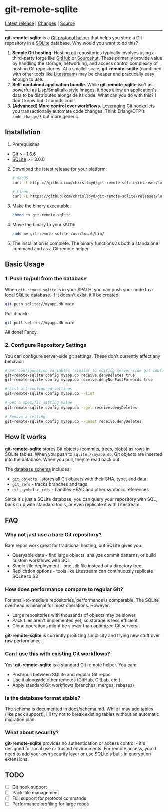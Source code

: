 # git-remote-sqlite

[Latest release](https://github.com/chrislloyd/git-remote-sqlite/releases/latest) | [Changes](https://github.com/chrislloyd/git-remote-sqlite/commits/main) | [Source](https://github.com/chrislloyd/git-remote-sqlite)

---

**git-remote-sqlite** is a [Git protocol helper](https://git-scm.com/docs/gitremote-helpers) that helps you store a Git repository in a [SQLite](https://www.sqlite.org) database. Why would you want to do this?

1. **Simple Git hosting**. Hosting git repositories typically involves using a third-party forge like [GitHub](https://github.com) or [Sourcehut](https://sourcehut.org). These primarily provide value by handling the storage, networking, and access control complexity of hosting Git repositories. At a smaller scale, **git-remote-sqlite** (combined with other tools like [Litestream](https://litestream.io)) may be cheaper and practically easy enough to use.
2. **Self-contained application bundle**. While **git-remote-sqlite** isn't as powerful as Lisp/Smalltalk-style images, it does allow an application's data to be distributed alongside its code. What can you do with this? I don't know but it sounds cool!
3. **(Advanced) More control over workflows**. Leveraging Git hooks lets you transactionally automate code changes. Think Erlang/OTP's `code_change/3` but more generic.

## Installation

1. Prerequisites

* [Git](https://git-scm.com) >= 1.6.6
* [SQLite](https://sqlite.org) >= 3.0.0

2. Download the latest release for your platform:

   ```bash
   # macOS
   curl -L https://github.com/chrislloyd/git-remote-sqlite/releases/latest/download/git-remote-sqlite-macos -o git-remote-sqlite

   # Linux
   curl -L https://github.com/chrislloyd/git-remote-sqlite/releases/latest/download/git-remote-sqlite-linux -o git-remote-sqlite
   ```

3. Make the binary executable:

   ```bash
   chmod +x git-remote-sqlite
   ```

4. Move the binary to your `$PATH`:

   ```bash
   sudo mv git-remote-sqlite /usr/local/bin/
   ```

5. The installation is complete. The binary functions as both a standalone command and as a Git remote helper.

## Basic Usage

### 1. Push to/pull from the database

When `git-remote-sqlite` is in your $PATH, you can push your code to a local SQLite database. If it doesn't exist, it'll be created:

```bash
git push sqlite://myapp.db main
```

Pull it back:

```bash
git pull sqlite://myapp.db main
```

All done! Fancy.

### 2. Configure Repository Settings

You can configure server-side git settings. These don't currently affect any behavior.

```bash
# Set configuration variables (similar to editing server-side git config)
git-remote-sqlite config myapp.db receive.denyDeletes true
git-remote-sqlite config myapp.db receive.denyNonFastForwards true

# List all configured settings
git-remote-sqlite config myapp.db --list

# Get a specific setting value
git-remote-sqlite config myapp.db --get receive.denyDeletes

# Remove a setting
git-remote-sqlite config myapp.db --unset receive.denyDeletes
```

## How it works

**git-remote-sqlite** stores Git objects (commits, trees, blobs) as rows in SQLite tables. When you push to `sqlite://myapp.db`, Git objects are inserted into the database. When you pull, they're read back out.

The [database schema](docs/schema.md) includes:

- `git_objects` - stores all Git objects with their SHA, type, and data
- `git_refs` - tracks branches and tags
- `git_symbolic_refs` - handles HEAD and other symbolic references

Since it's just a SQLite database, you can query your repository with SQL, back it up with standard tools, or even replicate it with Litestream.

## FAQ

### Why not just use a bare Git repository?

Bare repos work great for traditional hosting, but SQLite gives you:
- Queryable data - find large objects, analyze commit patterns, or build
custom workflows with SQL
- Single-file deployment - one `.db` file instead of a directory tree
- Replication options - tools like Litestream can continuously replicate
SQLite to S3

### How does performance compare to regular Git?

For small-to-medium repositories, performance is comparable. The SQLite
overhead is minimal for most operations. However:
- Large repositories with thousands of objects may be slower
- Pack files aren't implemented yet, so storage is less efficient
- Clone operations might be slower than optimized Git servers

**git-remote-sqlite** is currently proitizing simplicity and trying new stuff over raw performance.

### Can I use this with existing Git workflows?

Yes! **git-remote-sqlite** is a standard Git remote helper. You can:
- Push/pull between SQLite and regular Git repos
- Use it alongside other remotes (GitHub, GitLab, etc.)
- Apply standard Git workflows (branches, merges, rebases)

### Is the database format stable?

The schema is documented in [docs/schema.md](docs/schema.md). While I may
add tables (like pack support), I'll try not to break existing tables without an automatic migration plan.

### What about security?

**git-remote-sqlite** provides no authentication or access control - it's
designed for local use or trusted environments. For remote access, you'd need
  to add your own security layer or use SQLite's built-in encryption
extensions.

## TODO

- [ ] Git hook support
- [ ] Pack-file management
- [ ] Full support for protocol commands
- [ ] Performance profiling for large repos
